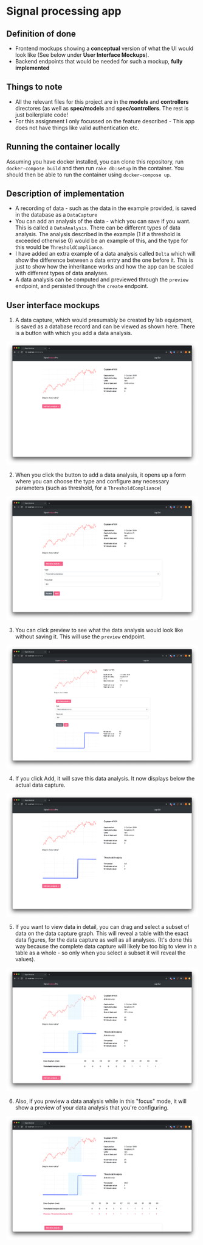 # Signal processing app

## Definition of done
* Frontend mockups showing a **conceptual** version of what the UI would look like (See below under **User Interface Mockups**).
* Backend endpoints that would be needed for such a mockup, **fully implemented**

## Things to note
* All the relevant files for this project are in the **models** and **controllers** directores (as well as **spec/models** and **spec/controllers**. The rest is just boilerplate code!
* For this assignment I only focussed on the feature described - This app does not have things like valid authentication etc.

## Running the container locally

Assuming you have docker installed, you can clone this repository, run `docker-compose build` and then run `rake db:setup` in the container. You should then be able to run the container using `docker-compose up`.

## Description of implementation
* A recording of data - such as the data in the example provided, is saved in the database as a `DataCapture`
* You can add an analysis of the data - which you can save if you want. This is called a `DataAnalysis`. There can be different types of data analysis. The analysis described in the example (1 if a threshold is exceeded otherwise 0) would be an example of this, and the type for this would be `ThresholdCompliance`.
* I have added an extra example of a data analysis called `Delta` which will show the difference between a data entry and the one before it. This is just to show how the inheritance works and how the app can be scaled with different types of data analyses.
* A data analysis can be computed and previewed through the `preview` endpoint, and persisted through the `create` endpoint.

## User interface mockups

1. A data capture, which would presumably be created by lab equipment, is saved as a database record and can be viewed as shown here. There is a button with which you add a data analysis.

![Mockup 1](https://raw.githubusercontent.com/MarcoPrins/signal_processing/master/app/assets/images/MOCKUP%201.png?token=ABOCFJ6JR5WJNM4KESBE2OC5SUCNK)

2. When you click the button to add a data analysis, it opens up a form where you can choose the type and configure any necessary parameters (such as threshold, for a `ThresholdCompliance`)

![Mockup 2](https://raw.githubusercontent.com/MarcoPrins/signal_processing/master/app/assets/images/MOCKUP%202.png?token=ABOCFJZNJQ6KD4RGRID74H25SUCUG)

3. You can click preview to see what the data analysis would look like without saving it. This will use the `preview` endpoint.

![Mockup 3](https://raw.githubusercontent.com/MarcoPrins/signal_processing/master/app/assets/images/MOCKUP%203.png?token=ABOCFJ7PD4ASRYMI4AW6WD25SUCUO)

4. If you click Add, it will save this data analysis. It now displays below the actual data capture.

![Mockup 4](https://raw.githubusercontent.com/MarcoPrins/signal_processing/master/app/assets/images/MOCKUP%204.png?token=ABOCFJZPTQ6LZTA4ESJYNEK5SUCUY)

5. If you want to view data in detail, you can drag and select a subset of data on the data capture graph. This will reveal a table with the exact data figures, for the data capture as well as all analyses. (It's done this way because the complete data capture will likely be too big to view in a table as a whole - so only when you select a subset it will reveal the values).

![Mockup 5](https://raw.githubusercontent.com/MarcoPrins/signal_processing/master/app/assets/images/MOCKUP%205.png?token=ABOCFJYVV3UWJAT2BCSU4KC5SUCU6)

6. Also, if you preview a data analysis while in this "focus" mode, it will show a preview of your data analysis that you're configuring.

![Mockup 6](https://raw.githubusercontent.com/MarcoPrins/signal_processing/master/app/assets/images/MOCKUP%206.png?token=ABOCFJ262M4VBXRHODK7AAS5SUCVG)
